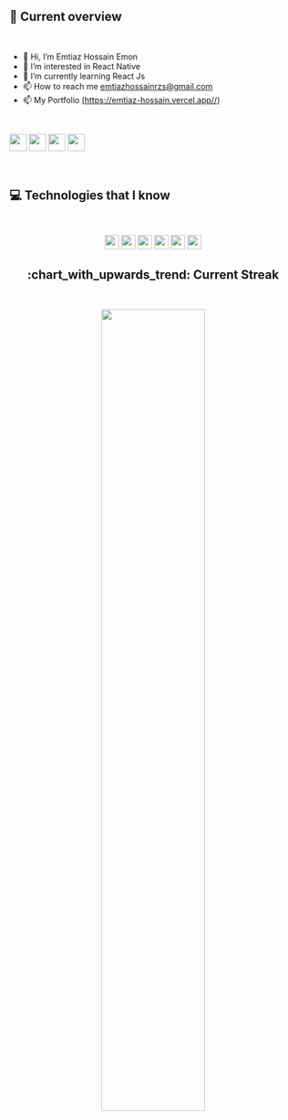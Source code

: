 ## :eyes: Current overview      
<br />

- 👋 Hi, I’m Emtiaz Hossain Emon 
- 👀 I’m interested in React Native 
- 🌱 I’m currently learning React Js
- 📫 How to reach me emtiazhossainrzs@gmail.com 
- 📫 My Portfolio [(https://emtiaz-hossain.vercel.app//)](https://emtiaz-hossain.vercel.app/) 

<!-- ## :mailbox: Reach me out :      [![Github](https://img.shields.io/github/followers/EmtiazHossainE2?label=Follow&style=social)](https://github.com/EmtiazHossainE2)&nbsp;![Profile views](https://gpvc.arturio.dev/EmtiazHossainE2)  -->

<br />

[<img height="30" src="https://img.shields.io/badge/LinkedIn-0077B5?style=flat-square&logo=linkedin&logoColor=white">](https://www.linkedin.com/in/emtiazhossaine2/) [<img height="30" src="https://img.shields.io/badge/Facebook-1877F2?style=flat-square&logo=facebook&logoColor=white">](https://www.facebook.com/EmtiazHossainE2) [<img height="30" src="https://img.shields.io/badge/Twitter-1DA1F2?style=flat-square&logo=twitter&logoColor=white">](https://twitter.com/EmtiazHossainE2)  [<img height="30" src="https://img.shields.io/badge/Instagram-E4405F?style=flat-square&logo=instagram&logoColor=white">](https://www.instagram.com/emtiazhossain.e/) 

<br />

## :computer: Technologies that I know

<br>

<p align="center">
<img src="https://img.shields.io/badge/HTML5-E34F26?style=for-the-badge&logo=html5&logoColor=white" height="25"/> <img src="https://img.shields.io/badge/CSS3-1572B6?style=for-the-badge&logo=css3&logoColor=white" height="25"/> <img src="https://img.shields.io/badge/javascript-F7DF1E.svg?&style=for-the-badge&logo=javascript&logoColor=white" height="25"/> <img src="https://img.shields.io/badge/React-20232A?style=for-the-badge&logo=react&logoColor=61DAFB" height="25"/>  <img src="https://img.shields.io/badge/Bootstrap-563D7C?style=for-the-badge&logo=bootstrap&logoColor=white" height="25"/> <img src="https://img.shields.io/badge/Tailwind_CSS-38B2AC?style=for-the-badge&logo=tailwind-css&logoColor=white" height="25"/> 

<!-- ## :chart_with_upwards_trend: Current Stats

<br /> 

[![Top Langs](https://github-readme-stats.vercel.app/api/top-langs/?username=EmtiazHossainE2)](https://github.com/anuraghazra/github-readme-stats)  ![GitHub stats](https://github-readme-stats.vercel.app/api?username=EmtiazHossainE2&show_icons=true) 
 -->
<h2 align="center">
     :chart_with_upwards_trend: Current Streak 
</h2>


<br />  

<p align="center">
  <img width="60%" src="https://github-readme-streak-stats.herokuapp.com/?user=EmtiazHossainE2&background=0D1117&sideNums=FFFFFF&sideLabels=9A9A9A&currStreakNum=FB8C00&dates=6E6E6E" />
</p>

<!-- ## :chart_with_upwards_trend: Contribution Graph 

<br />

![GitHub Activity Graph](https://activity-graph.herokuapp.com/graph?username=EmtiazHossainE2)  

 -->
<!---
EmtiazHossainE2/EmtiazHossainE2 is a ✨ special ✨ repository because its `README.md` (this file) appears on your GitHub profile.
You can click the Preview link to take a look at your changes.
--->
